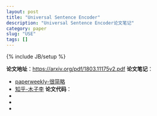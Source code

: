 ```yaml
---
layout: post
title: "Universal Sentence Encoder"
description: "Universal Sentence Encoder论文笔记"
category: paper
slug: "USE"
tags: []
---
```

{% include JB/setup %}

**论文地址**：<https://arxiv.org/pdf/1803.11175v2.pdf>
**论文笔记**：
- [paperweekly-很简略](https://www.paperweekly.site/papers/notes/577)
- [知乎-木子李](https://zhuanlan.zhihu.com/p/35174235)
**论文代码**：
- [](https://github.com/facebookresearch/InferSent)  
- [](https://github.com/facebookresearch/SentEval)  
- [](https://github.com/korymath/jann)  

